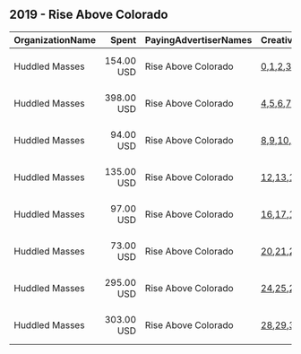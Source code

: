 ## 2019 - Rise Above Colorado 
|OrganizationName|Spent|PayingAdvertiserNames|CreativeUrls|Impressions|Genders|AgeBrackets|CountryCodes|BillingAddresses|CandidateBallotInformation|
|:---|---:|:---|:---|---:|:---|:---|:---|:---|:---|
|Huddled Masses|154.00 USD|Rise Above Colorado|[0](https://www.snap.com/political-ads/asset/a1d0ac1a37b9644a3b32ce9bea7c3e4ddc091ea5e5e73af338d168cac80eaff8?mediaType=mp4),[1](https://www.snap.com/political-ads/asset/2572f4242a5806146af4a0040c31183bc4ca44cb32f02733abbc9164b1d999c0?mediaType=mp4),[2](https://www.snap.com/political-ads/asset/9e2f870e00fa9c0a61a7d5817ed7f2f98cb1d6e3f1aa636c0edce1ca3968cf21?mediaType=mp4),[3](https://www.snap.com/political-ads/asset/a1ac9b7a24e4b6397d315822c7dd8d69d4f447b2f85ee37fb15794b0084a3e8a?mediaType=mp4)|275,926||17-|united states|"27 E 28th Street,New York ,10016,US"||
|Huddled Masses|398.00 USD|Rise Above Colorado|[4](https://www.snap.com/political-ads/asset/031f06433512abc5a25f301d8bcbf42fe261bcbcb2f2dc815c5e4d2897d74184?mediaType=png),[5](https://www.snap.com/political-ads/asset/ab7853af9f77eeee4f293e49751dbdeec47ce13f5aced7677ecc810969e1927c?mediaType=png),[6](https://www.snap.com/political-ads/asset/67b392362361d9b7d9a5cc265e2a93cdad343c632d79f26fcb2e6067b34b57c1?mediaType=png),[7](https://www.snap.com/political-ads/asset/b03c17f9c32399cec81e712c2df4583b956e83fd3571ea76e0b201864ed579b4?mediaType=png)|268,556||17-|united states|"27 E 28th Street,New York ,10016,US"||
|Huddled Masses|94.00 USD|Rise Above Colorado|[8](https://www.snap.com/political-ads/asset/509de48fe27bc8dfb017a13a7828f5cc8bfad4c33c1bac1ba4f99cc4ca62771d?mediaType=mp4),[9](https://www.snap.com/political-ads/asset/cf82b8b6a0d333f15472ddb66315d89749f31e3d01dbcbfe3bf062a4d0feab17?mediaType=mp4),[10](https://www.snap.com/political-ads/asset/b06d27234c0200b58f18e99ee740792be0d059a18c6f038a8990a7714ed7dd2d?mediaType=mp4),[11](https://www.snap.com/political-ads/asset/e35ea7cd0441b512346b25ea3464842f0f7cc26658a8a5b1d017ce75519f0e7c?mediaType=mp4)|147,860||17-|united states|"27 E 28th Street,New York ,10016,US"||
|Huddled Masses|135.00 USD|Rise Above Colorado|[12](https://www.snap.com/political-ads/asset/031f06433512abc5a25f301d8bcbf42fe261bcbcb2f2dc815c5e4d2897d74184?mediaType=png),[13](https://www.snap.com/political-ads/asset/ab7853af9f77eeee4f293e49751dbdeec47ce13f5aced7677ecc810969e1927c?mediaType=png),[14](https://www.snap.com/political-ads/asset/67b392362361d9b7d9a5cc265e2a93cdad343c632d79f26fcb2e6067b34b57c1?mediaType=png),[15](https://www.snap.com/political-ads/asset/b03c17f9c32399cec81e712c2df4583b956e83fd3571ea76e0b201864ed579b4?mediaType=png)|123,187||17-|united states|"27 E 28th Street,New York ,10016,US"||
|Huddled Masses|97.00 USD|Rise Above Colorado|[16](https://www.snap.com/political-ads/asset/a1d0ac1a37b9644a3b32ce9bea7c3e4ddc091ea5e5e73af338d168cac80eaff8?mediaType=mp4),[17](https://www.snap.com/political-ads/asset/2572f4242a5806146af4a0040c31183bc4ca44cb32f02733abbc9164b1d999c0?mediaType=mp4),[18](https://www.snap.com/political-ads/asset/9e2f870e00fa9c0a61a7d5817ed7f2f98cb1d6e3f1aa636c0edce1ca3968cf21?mediaType=mp4),[19](https://www.snap.com/political-ads/asset/a1ac9b7a24e4b6397d315822c7dd8d69d4f447b2f85ee37fb15794b0084a3e8a?mediaType=mp4)|106,022||17-|united states|"27 E 28th Street,New York ,10016,US"||
|Huddled Masses|73.00 USD|Rise Above Colorado|[20](https://www.snap.com/political-ads/asset/509de48fe27bc8dfb017a13a7828f5cc8bfad4c33c1bac1ba4f99cc4ca62771d?mediaType=mp4),[21](https://www.snap.com/political-ads/asset/cf82b8b6a0d333f15472ddb66315d89749f31e3d01dbcbfe3bf062a4d0feab17?mediaType=mp4),[22](https://www.snap.com/political-ads/asset/b06d27234c0200b58f18e99ee740792be0d059a18c6f038a8990a7714ed7dd2d?mediaType=mp4),[23](https://www.snap.com/political-ads/asset/e35ea7cd0441b512346b25ea3464842f0f7cc26658a8a5b1d017ce75519f0e7c?mediaType=mp4)|80,431||17-|united states|"27 E 28th Street,New York ,10016,US"||
|Huddled Masses|295.00 USD|Rise Above Colorado|[24](https://www.snap.com/political-ads/asset/509de48fe27bc8dfb017a13a7828f5cc8bfad4c33c1bac1ba4f99cc4ca62771d?mediaType=mp4),[25](https://www.snap.com/political-ads/asset/cf82b8b6a0d333f15472ddb66315d89749f31e3d01dbcbfe3bf062a4d0feab17?mediaType=mp4),[26](https://www.snap.com/political-ads/asset/b06d27234c0200b58f18e99ee740792be0d059a18c6f038a8990a7714ed7dd2d?mediaType=mp4),[27](https://www.snap.com/political-ads/asset/e35ea7cd0441b512346b25ea3464842f0f7cc26658a8a5b1d017ce75519f0e7c?mediaType=mp4)|69,430||17-|united states|"27 E 28th Street,New York ,10016,US"||
|Huddled Masses|303.00 USD|Rise Above Colorado|[28](https://www.snap.com/political-ads/asset/a1d0ac1a37b9644a3b32ce9bea7c3e4ddc091ea5e5e73af338d168cac80eaff8?mediaType=mp4),[29](https://www.snap.com/political-ads/asset/2572f4242a5806146af4a0040c31183bc4ca44cb32f02733abbc9164b1d999c0?mediaType=mp4),[30](https://www.snap.com/political-ads/asset/9e2f870e00fa9c0a61a7d5817ed7f2f98cb1d6e3f1aa636c0edce1ca3968cf21?mediaType=mp4),[31](https://www.snap.com/political-ads/asset/a1ac9b7a24e4b6397d315822c7dd8d69d4f447b2f85ee37fb15794b0084a3e8a?mediaType=mp4)|69,134||17-|united states|"27 E 28th Street,New York ,10016,US"||
